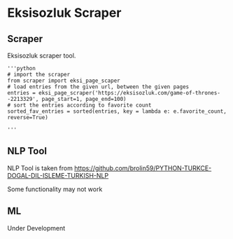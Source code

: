 # Eksisozluk Scraper

## Scraper

Eksisozluk scraper tool.

    '''python
    # import the scraper
    from scraper import eksi_page_scaper
    # load entries from the given url, between the given pages
    entries = eksi_page_scraper('https://eksisozluk.com/game-of-thrones--2213329', page_start=1, page_end=100)
    # sort the entries according to favorite count
    sorted_fav_entries = sorted(entries, key = lambda e: e.favorite_count, reverse=True)

    '''

## NLP Tool

NLP Tool is taken from https://github.com/brolin59/PYTHON-TURKCE-DOGAL-DIL-ISLEME-TURKISH-NLP

Some functionality may not work

## ML

Under Development

